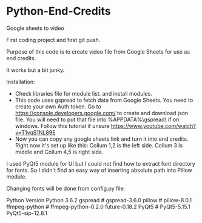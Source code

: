 # Python-End-Credits
Google sheets to video

First coding project and first git push. 

Purpose of this code is to create video file from Google Sheets for use as end credits.

It works but a bit junky. 

Installation:
* Check libraries file for module list. and install modules.
* This code uses gspread to fetch data from Google Sheets. You need to create your own Auth token.
Go to https://console.developers.google.com/ to create and download json file.
You will need to put that file into %APPDATA%\gspread\ if on windows.
Follow this tutorial if unsure https://www.youtube.com/watch?v=T1vqS1NL89E
* Now you can copy any google sheets link and turn it into end credits.
Right now it's set up like this: Collum 1,2 is the left side. Collum 3 is middle and Collum 4,5 is right side.    
     
     
I used PyQt5 module for UI but I could not find how to extract font directory for fonts.
So I didn't find an easy way of inserting absolute path into Pillow module.    

Changing fonts will be done from config.py file. 

Python Version Python 3.6.2
gspread         # gspread-3.6.0
pillow          # pillow-8.0.1
ffmpeg-python   # ffmpeg-python-0.2.0 future-0.18.2
PyQt5           # PyQt5-5.15.1 PyQt5-sip-12.8.1
